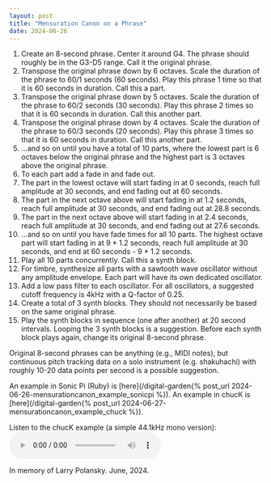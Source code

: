 ```yaml
---
layout: post
title: "Mensuration Canon on a Phrase"
date: 2024-06-26
---
```


1. Create an 8-second phrase. Center it around G4. The phrase should roughly be in the G3-D5 range. Call it the original phrase.
2. Transpose the original phrase down by 6 octaves. Scale the duration of the phrase to 60/1 seconds (60 seconds). Play this phrase 1 time so that it is 60 seconds in duration. Call this a part.
3. Transpose the original phrase down by 5 octaves. Scale the duration of the phrase to 60/2 seconds (30 seconds). Play this phrase 2 times so that it is 60 seconds in duration. Call this another part.
4. Transpose the original phrase down by 4 octaves. Scale the duration of the phrase to 60/3 seconds (20 seconds). Play this phrase 3 times so that it is 60 seconds in duration. Call this another part.
5. ...and so on until you have a total of 10 parts, where the lowest part is 6 octaves below the original phrase and the highest part is 3 octaves above the original phrase.
6. To each part add a fade in and fade out.
7. The part in the lowest octave will start fading in at 0 seconds, reach full amplitude at 30 seconds, and end fading out at 60 seconds.
8. The part in the next octave above will start fading in at 1.2 seconds, reach full amplitude at 30 seconds, and end fading out at 28.8 seconds.
9. The part in the next octave above will start fading in at 2.4 seconds, reach full amplitude at 30 seconds, and end fading out at 27.6 seconds.
10. ...and so on until you have fade times for all 10 parts. The highest octave part will start fading in at 9 * 1.2 seconds, reach full amplitude at 30 seconds, and end at 60 seconds - 9 * 1.2 seconds.
11. Play all 10 parts concurrently. Call this a synth block.
12. For timbre, synthesize all parts with a sawtooth wave oscillator without any amplitude envelope. Each part will have its own dedicated oscillator.
13. Add a low pass filter to each oscillator. For all oscillators, a suggested cutoff frequency is 4kHz with a Q-factor of 0.25.
14. Create a total of 3 synth blocks. They should not necessarily be based on the same original phrase.
15. Play the synth blocks in sequence (one after another) at 20 second intervals. Looping the 3 synth blocks is a suggestion. Before each synth block plays again, change its original 8-second phrase.

Original 8-second phrases can be anything (e.g., MIDI notes), but continuous pitch tracking data on a solo instrument (e.g. shakuhachi) with roughly 10-20 data points per second is a possible suggestion.

An example in Sonic Pi (Ruby) is [here](/digital-garden{% post_url 2024-06-26-mensurationcanon_example_sonicpi %}).
An example in chucK is [here](/digital-garden{% post_url 2024-06-27-mensurationcanon_example_chuck %}).

Listen to the chucK example (a simple 44.1kHz mono version):
<audio controls>
  <source src="/assets/audio/mensurationcanon_mono.mp3" type="audio/mpeg">
  Your browser does not support the audio element.
</audio>

In memory of Larry Polansky. June, 2024.
